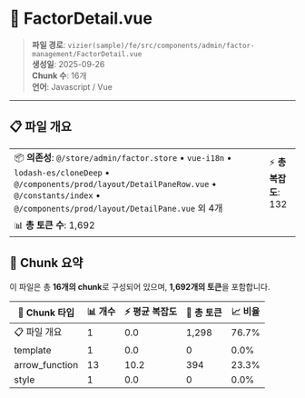 # 📄 FactorDetail.vue

> **파일 경로**: `vizier(sample)/fe/src/components/admin/factor-management/FactorDetail.vue`  
> **생성일**: 2025-09-26  
> **Chunk 수**: 16개  
> **언어**: Javascript / Vue
---





## 📋 파일 개요

| | |
|--|--|
| 📦 **의존성**: `@/store/admin/factor.store` • `vue-i18n` • `lodash-es/cloneDeep` • `@/components/prod/layout/DetailPaneRow.vue` • `@/constants/index` • `@/components/prod/layout/DetailPane.vue` 외 4개 | ⚡ **총 복잡도**: 132 |
| 📊 **총 토큰 수**: 1,692 |  |






## 🧩 Chunk 요약

이 파일은 총 **16개의 chunk**로 구성되어 있으며, **1,692개의 토큰**을 포함합니다.

| 🧩 Chunk 타입 | 📊 개수 | ⚡ 평균 복잡도 | 📝 총 토큰 | 📈 비율 |
|---------------|--------|-------------|----------|--------|
| 📋 파일 개요 | 1 | 0.0 | 1,298 | 76.7% |
| template | 1 | 0.0 | 0 | 0.0% |
| arrow_function | 13 | 10.2 | 394 | 23.3% |
| style | 1 | 0.0 | 0 | 0.0% |

